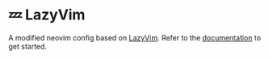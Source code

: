 # 💤 LazyVim

A modified neovim config based on [LazyVim](https://github.com/LazyVim/LazyVim).
Refer to the [documentation](https://lazyvim.github.io/installation) to get started.

